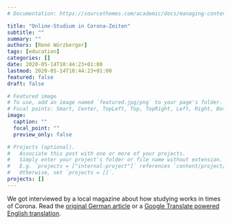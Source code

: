 ```yaml
---
# Documentation: https://sourcethemes.com/academic/docs/managing-content/

title: "Online-Studium in Corona-Zeiten"
subtitle: ""
summary: ""
authors: [René Wörzberger]
tags: [education]
categories: []
date: 2020-05-14T10:44:23+01:00
lastmod: 2020-05-14T10:44:23+01:00
featured: false
draft: false

# Featured image
# To use, add an image named `featured.jpg/png` to your page's folder.
# Focal points: Smart, Center, TopLeft, Top, TopRight, Left, Right, BottomLeft, Bottom, BottomRight.
image:
  caption: ""
  focal_point: ""
  preview_only: false

# Projects (optional).
#   Associate this post with one or more of your projects.
#   Simply enter your project's folder or file name without extension.
#   E.g. `projects = ["internal-project"]` references `content/project/deep-learning/index.md`.
#   Otherwise, set `projects = []`.
projects: []
---
```


We got interviewed by a local magazine about how studying works in times of Corona. Read the [original German article](https://www.kaenguru-online.de/themen/bildung/online-studium-in-corona-zeiten) or a [Google Translate powered English translation](https://translate.google.com/translate?hl=de&sl=de&tl=en&u=https%3A%2F%2Fwww.kaenguru-online.de%2Fthemen%2Fbildung%2Fonline-studium-in-corona-zeiten).
